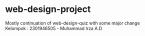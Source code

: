 # web-design-project
Mostly continuation of web-design-quiz with some major change
<br>
Kelompok : 
2301946505 - Muhammad Irza A.D
